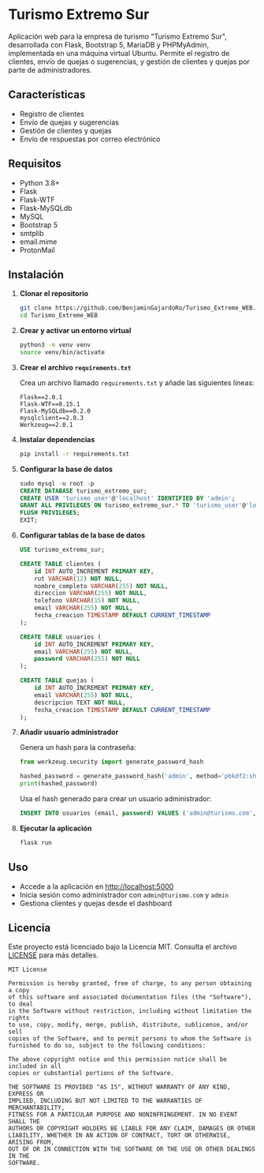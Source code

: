 # Turismo Extremo Sur

Aplicación web para la empresa de turismo "Turismo Extremo Sur", desarrollada con Flask, Bootstrap 5, MariaDB y PHPMyAdmin, implementada en una máquina virtual Ubuntu. Permite el registro de clientes, envío de quejas o sugerencias, y gestión de clientes y quejas por parte de administradores.

## Características

- Registro de clientes
- Envío de quejas y sugerencias
- Gestión de clientes y quejas
- Envío de respuestas por correo electrónico

## Requisitos

- Python 3.8+
- Flask
- Flask-WTF
- Flask-MySQLdb
- MySQL
- Bootstrap 5
- smtplib
- email.mime
- ProtonMail

## Instalación

1. **Clonar el repositorio**

    ```bash
    git clone https://github.com/BenjaminGajardoRo/Turismo_Extreme_WEB.git
    cd Turismo_Extreme_WEB
    ```

2. **Crear y activar un entorno virtual**

    ```bash
    python3 -m venv venv
    source venv/bin/activate
    ```

3. **Crear el archivo `requirements.txt`**

    Crea un archivo llamado `requirements.txt` y añade las siguientes líneas:

    ```plaintext
    Flask==2.0.1
    Flask-WTF==0.15.1
    Flask-MySQLdb==0.2.0
    mysqlclient==2.0.3
    Werkzeug==2.0.1
    ```

4. **Instalar dependencias**

    ```bash
    pip install -r requirements.txt
    ```

5. **Configurar la base de datos**

    ```sql
    sudo mysql -u root -p
    CREATE DATABASE turismo_extremo_sur;
    CREATE USER 'turismo_user'@'localhost' IDENTIFIED BY 'admin';
    GRANT ALL PRIVILEGES ON turismo_extremo_sur.* TO 'turismo_user'@'localhost';
    FLUSH PRIVILEGES;
    EXIT;
    ```

6. **Configurar tablas de la base de datos**

    ```sql
    USE turismo_extremo_sur;

    CREATE TABLE clientes (
        id INT AUTO_INCREMENT PRIMARY KEY,
        rut VARCHAR(12) NOT NULL,
        nombre_completo VARCHAR(255) NOT NULL,
        direccion VARCHAR(255) NOT NULL,
        telefono VARCHAR(15) NOT NULL,
        email VARCHAR(255) NOT NULL,
        fecha_creacion TIMESTAMP DEFAULT CURRENT_TIMESTAMP
    );

    CREATE TABLE usuarios (
        id INT AUTO_INCREMENT PRIMARY KEY,
        email VARCHAR(255) NOT NULL,
        password VARCHAR(255) NOT NULL
    );

    CREATE TABLE quejas (
        id INT AUTO_INCREMENT PRIMARY KEY,
        email VARCHAR(255) NOT NULL,
        descripcion TEXT NOT NULL,
        fecha_creacion TIMESTAMP DEFAULT CURRENT_TIMESTAMP
    );
    ```

7. **Añadir usuario administrador**

    Genera un hash para la contraseña:

    ```python
    from werkzeug.security import generate_password_hash

    hashed_password = generate_password_hash('admin', method='pbkdf2:sha256', salt_length=16)
    print(hashed_password)
    ```

    Usa el hash generado para crear un usuario administrador:

    ```sql
    INSERT INTO usuarios (email, password) VALUES ('admin@turismo.com', '<hashed_password>');
    ```

8. **Ejecutar la aplicación**

    ```bash
    flask run
    ```

## Uso

- Accede a la aplicación en [http://localhost:5000](http://localhost:5000)
- Inicia sesión como administrador con `admin@turismo.com` y `admin`
- Gestiona clientes y quejas desde el dashboard

## Licencia

Este proyecto está licenciado bajo la Licencia MIT. Consulta el archivo [LICENSE](LICENSE) para más detalles.

```plaintext
MIT License

Permission is hereby granted, free of charge, to any person obtaining a copy
of this software and associated documentation files (the "Software"), to deal
in the Software without restriction, including without limitation the rights
to use, copy, modify, merge, publish, distribute, sublicense, and/or sell
copies of the Software, and to permit persons to whom the Software is
furnished to do so, subject to the following conditions:

The above copyright notice and this permission notice shall be included in all
copies or substantial portions of the Software.

THE SOFTWARE IS PROVIDED "AS IS", WITHOUT WARRANTY OF ANY KIND, EXPRESS OR
IMPLIED, INCLUDING BUT NOT LIMITED TO THE WARRANTIES OF MERCHANTABILITY,
FITNESS FOR A PARTICULAR PURPOSE AND NONINFRINGEMENT. IN NO EVENT SHALL THE
AUTHORS OR COPYRIGHT HOLDERS BE LIABLE FOR ANY CLAIM, DAMAGES OR OTHER
LIABILITY, WHETHER IN AN ACTION OF CONTRACT, TORT OR OTHERWISE, ARISING FROM,
OUT OF OR IN CONNECTION WITH THE SOFTWARE OR THE USE OR OTHER DEALINGS IN THE
SOFTWARE.
